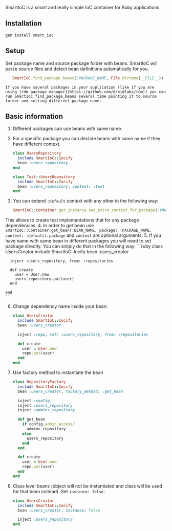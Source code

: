 SmartIoC is a smart and really simple IoC container for Ruby applications.

## Installation
`gem install smart_ioc`

## Setup
   Set package name and source package folder with beans. SmartIoC will parse source files and detect bean definitions automatically for you.

   ```ruby
      SmartIoC.find_package_beans(:PACKAGE_NAME, File.dirname(__FILE__))
   ```

    If you have saveral packages in your application (like if you are using [rdm package manager](https://github.com/droidlabs/rdm)) you can run SmartIoC.find_package_beans several time pointing it to source folder and setting different package name.

## Basic information
1. Different packages can use beans with same name.
2. For a specific package you can declare beans with same name if they have different context.
    ```ruby
    class UsersRepository
      include SmartIoC::Iocify
      bean :users_repository
    end

    class Test::UsersRepository
      include SmartIoC::Iocify
      bean :users_repository, context: :test
    end
    ```
3. You can extend `:default` context with any other in the following way:

   ```ruby
   SmartIoC::Container.get_instance.set_extra_context_for_package(:YOUR_PACKAGE_NAME, :test)
   ```
This allows to create test implementations that for any package dependencies.
4. In order to get bean use `SmartIoC::Container.get_bean(:BEAN_NAME, package: :PACKAGE_NAME, context: :default)`. `package` and `context` are optional arguments.
5. If you have name with same bean in different packages you will need to set package directly. You can simply do that in the following way:
    ```ruby
    class UsersCreator
      include SmartIoC::Iocify
      bean :users_creator

      inject :users_repository, from: :repositories

      def create
        user = User.new
        users_repository.put(user)
      end

    end
    ```
6. Change dependency name inside your bean:
    ```ruby
    class UsersCreator
      include SmartIoC::Iocify
      bean :users_creator

      inject :repo, ref: :users_repository, from: :repositories

      def create
        user = User.new
        repo.put(user)
      end
    end
    ```
7.  Use factory method to instantiate the bean
    ```ruby
    class RepositoryFactory
      include SmartIoC::Iocify
      bean :users_creator, factory_method: :get_bean

      inject :config
      inject :users_repository
      inject :admins_repository

      def get_bean
        if config.admin_access?
          admins_repository
        else
          users_repository
        end
      end

      def create
        user = User.new
        repo.put(user)
      end
    end
    ```
8. Class level beans (object will not be instantiated and class will be used for that bean instead). Set `instance: false`:

    ```ruby
    class UsersCreator
      include SmartIoC::Iocify
      bean :users_creator, instance: false

      inject :users_repository
    end
    ```
